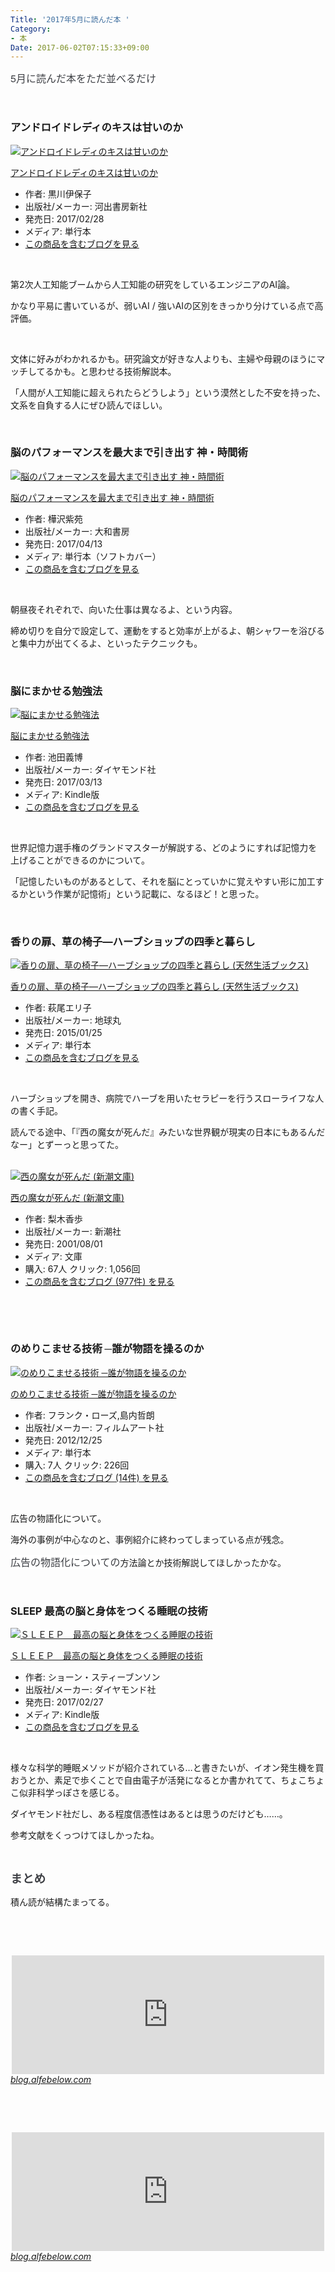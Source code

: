 ```yaml
---
Title: '2017年5月に読んだ本 '
Category:
- 本
Date: 2017-06-02T07:15:33+09:00
---
```


<p><span style="color: #3d3f44; font-family: 'Helvetica Neue', Helvetica, Arial, 'ヒラギノ角ゴ Pro W3', 'Hiragino Kaku Gothic Pro', メイリオ, Meiryo, 'ＭＳ Ｐゴシック', 'MS PGothic', sans-serif; font-size: 16px; font-style: normal; font-variant-ligatures: normal; font-variant-caps: normal; font-weight: normal; letter-spacing: normal; orphans: 2; text-align: start; text-indent: 0px; text-transform: none; white-space: normal; widows: 2; word-spacing: 0px; -webkit-text-stroke-width: 0px; background-color: #ffffff; text-decoration-style: initial; text-decoration-color: initial; display: inline !important; float: none;">5月に読んだ本をただ並べるだけ</span></p>
<p> </p>

### アンドロイドレディのキスは甘いのか

<div class="freezed">
<div class="hatena-asin-detail"><a href="http://www.amazon.co.jp/exec/obidos/ASIN/4309247954/ab1025-22/"><img class="hatena-asin-detail-image" title="アンドロイドレディのキスは甘いのか" src="https://images-fe.ssl-images-amazon.com/images/I/41Rwb3rY%2BNL._SL160_.jpg" alt="アンドロイドレディのキスは甘いのか" /></a>
<div class="hatena-asin-detail-info">
<p class="hatena-asin-detail-title"><a href="http://www.amazon.co.jp/exec/obidos/ASIN/4309247954/ab1025-22/">アンドロイドレディのキスは甘いのか</a></p>
<ul>
<li><span class="hatena-asin-detail-label">作者:</span> 黒川伊保子</li>
<li><span class="hatena-asin-detail-label">出版社/メーカー:</span> 河出書房新社</li>
<li><span class="hatena-asin-detail-label">発売日:</span> 2017/02/28</li>
<li><span class="hatena-asin-detail-label">メディア:</span> 単行本</li>
<li><a href="http://d.hatena.ne.jp/asin/4309247954/ab1025-22" target="_blank">この商品を含むブログを見る</a></li>
</ul>
</div>
<div class="hatena-asin-detail-foot"> </div>
</div>
</div>
<p>第2次人工知能ブームから人工知能の研究をしているエンジニアのAI論。</p>
<p>かなり平易に書いているが、弱いAI / 強いAIの区別をきっかり分けている点で高評価。</p>
<p> </p>
<p>文体に好みがわかれるかも。研究論文が好きな人よりも、主婦や母親のほうにマッチしてるかも。と思わせる技術解説本。</p>
<p>「人間が人工知能に超えられたらどうしよう」という漠然とした不安を持った、文系を自負する人にぜひ読んでほしい。</p>
<p> </p>

### 脳のパフォーマンスを最大まで引き出す 神・時間術

<div class="freezed">
<div class="hatena-asin-detail"><a href="http://www.amazon.co.jp/exec/obidos/ASIN/4479795820/ab1025-22/"><img class="hatena-asin-detail-image" title="脳のパフォーマンスを最大まで引き出す 神・時間術" src="https://images-fe.ssl-images-amazon.com/images/I/51Y2i3P1aAL._SL160_.jpg" alt="脳のパフォーマンスを最大まで引き出す 神・時間術" /></a>
<div class="hatena-asin-detail-info">
<p class="hatena-asin-detail-title"><a href="http://www.amazon.co.jp/exec/obidos/ASIN/4479795820/ab1025-22/">脳のパフォーマンスを最大まで引き出す 神・時間術</a></p>
<ul>
<li><span class="hatena-asin-detail-label">作者:</span> 樺沢紫苑</li>
<li><span class="hatena-asin-detail-label">出版社/メーカー:</span> 大和書房</li>
<li><span class="hatena-asin-detail-label">発売日:</span> 2017/04/13</li>
<li><span class="hatena-asin-detail-label">メディア:</span> 単行本（ソフトカバー）</li>
<li><a href="http://d.hatena.ne.jp/asin/4479795820/ab1025-22" target="_blank">この商品を含むブログを見る</a></li>
</ul>
</div>
<div class="hatena-asin-detail-foot"> </div>
</div>
</div>
<p>朝昼夜それぞれで、向いた仕事は異なるよ、という内容。</p>
<p>締め切りを自分で設定して、運動をすると効率が上がるよ、朝シャワーを浴びると集中力が出てくるよ、といったテクニックも。</p>
<p> </p>

### 脳にまかせる勉強法

<div class="freezed">
<div class="hatena-asin-detail"><a href="http://www.amazon.co.jp/exec/obidos/ASIN/B06XFPHJ4B/ab1025-22/"><img class="hatena-asin-detail-image" title="脳にまかせる勉強法" src="https://images-fe.ssl-images-amazon.com/images/I/515k3nKjeTL._SL160_.jpg" alt="脳にまかせる勉強法" /></a>
<div class="hatena-asin-detail-info">
<p class="hatena-asin-detail-title"><a href="http://www.amazon.co.jp/exec/obidos/ASIN/B06XFPHJ4B/ab1025-22/">脳にまかせる勉強法</a></p>
<ul>
<li><span class="hatena-asin-detail-label">作者:</span> 池田義博</li>
<li><span class="hatena-asin-detail-label">出版社/メーカー:</span> ダイヤモンド社</li>
<li><span class="hatena-asin-detail-label">発売日:</span> 2017/03/13</li>
<li><span class="hatena-asin-detail-label">メディア:</span> Kindle版</li>
<li><a href="http://d.hatena.ne.jp/asin/B06XFPHJ4B/ab1025-22" target="_blank">この商品を含むブログを見る</a></li>
</ul>
</div>
<div class="hatena-asin-detail-foot"> </div>
</div>
</div>
<p>世界記憶力選手権のグランドマスターが解説する、どのようにすれば記憶力を上げることができるのかについて。</p>
<p>「記憶したいものがあるとして、それを脳にとっていかに覚えやすい形に加工するかという作業が記憶術」という記載に、なるほど！と思った。</p>
<p> </p>

### 香りの扉、草の椅子―ハーブショップの四季と暮らし 

<div class="freezed">
<div class="hatena-asin-detail"><a href="http://www.amazon.co.jp/exec/obidos/ASIN/4860674561/ab1025-22/"><img class="hatena-asin-detail-image" title="香りの扉、草の椅子―ハーブショップの四季と暮らし (天然生活ブックス)" src="https://images-fe.ssl-images-amazon.com/images/I/516fBxqli1L._SL160_.jpg" alt="香りの扉、草の椅子―ハーブショップの四季と暮らし (天然生活ブックス)" /></a>
<div class="hatena-asin-detail-info">
<p class="hatena-asin-detail-title"><a href="http://www.amazon.co.jp/exec/obidos/ASIN/4860674561/ab1025-22/">香りの扉、草の椅子―ハーブショップの四季と暮らし (天然生活ブックス)</a></p>
<ul>
<li><span class="hatena-asin-detail-label">作者:</span> 萩尾エリ子</li>
<li><span class="hatena-asin-detail-label">出版社/メーカー:</span> 地球丸</li>
<li><span class="hatena-asin-detail-label">発売日:</span> 2015/01/25</li>
<li><span class="hatena-asin-detail-label">メディア:</span> 単行本</li>
<li><a href="http://d.hatena.ne.jp/asin/4860674561/ab1025-22" target="_blank">この商品を含むブログを見る</a></li>
</ul>
</div>
<div class="hatena-asin-detail-foot"> </div>
</div>
</div>
<p>ハーブショップを開き、病院でハーブを用いたセラピーを行うスローライフな人の書く手記。</p>
<p>読んでる途中、「『西の魔女が死んだ』みたいな世界観が現実の日本にもあるんだなー」とずーっと思ってた。<br /><br /></p>
<div class="freezed">
<div class="hatena-asin-detail"><a href="http://www.amazon.co.jp/exec/obidos/ASIN/4101253323/ab1025-22/"><img class="hatena-asin-detail-image" title="西の魔女が死んだ (新潮文庫)" src="https://images-fe.ssl-images-amazon.com/images/I/411eu0htNhL._SL160_.jpg" alt="西の魔女が死んだ (新潮文庫)" /></a>
<div class="hatena-asin-detail-info">
<p class="hatena-asin-detail-title"><a href="http://www.amazon.co.jp/exec/obidos/ASIN/4101253323/ab1025-22/">西の魔女が死んだ (新潮文庫)</a></p>
<ul>
<li><span class="hatena-asin-detail-label">作者:</span> 梨木香歩</li>
<li><span class="hatena-asin-detail-label">出版社/メーカー:</span> 新潮社</li>
<li><span class="hatena-asin-detail-label">発売日:</span> 2001/08/01</li>
<li><span class="hatena-asin-detail-label">メディア:</span> 文庫</li>
<li><span class="hatena-asin-detail-label">購入</span>: 67人 <span class="hatena-asin-detail-label">クリック</span>: 1,056回</li>
<li><a href="http://d.hatena.ne.jp/asin/4101253323/ab1025-22" target="_blank">この商品を含むブログ (977件) を見る</a></li>
</ul>
</div>
<div class="hatena-asin-detail-foot"> </div>
</div>
</div>
<p> </p>

### のめりこませる技術 ─誰が物語を操るのか

<div class="freezed">
<div class="hatena-asin-detail"><a href="http://www.amazon.co.jp/exec/obidos/ASIN/4845912058/ab1025-22/"><img class="hatena-asin-detail-image" title="のめりこませる技術 ─誰が物語を操るのか" src="https://images-fe.ssl-images-amazon.com/images/I/61Akey5H0HL._SL160_.jpg" alt="のめりこませる技術 ─誰が物語を操るのか" /></a>
<div class="hatena-asin-detail-info">
<p class="hatena-asin-detail-title"><a href="http://www.amazon.co.jp/exec/obidos/ASIN/4845912058/ab1025-22/">のめりこませる技術 ─誰が物語を操るのか</a></p>
<ul>
<li><span class="hatena-asin-detail-label">作者:</span> フランク・ローズ,島内哲朗</li>
<li><span class="hatena-asin-detail-label">出版社/メーカー:</span> フィルムアート社</li>
<li><span class="hatena-asin-detail-label">発売日:</span> 2012/12/25</li>
<li><span class="hatena-asin-detail-label">メディア:</span> 単行本</li>
<li><span class="hatena-asin-detail-label">購入</span>: 7人 <span class="hatena-asin-detail-label">クリック</span>: 226回</li>
<li><a href="http://d.hatena.ne.jp/asin/4845912058/ab1025-22" target="_blank">この商品を含むブログ (14件) を見る</a></li>
</ul>
</div>
<div class="hatena-asin-detail-foot"> </div>
</div>
</div>
<p>広告の物語化について。</p>
<p>海外の事例が中心なのと、事例紹介に終わってしまっている点が残念。</p>
<p><span style="color: #3d3f44; font-family: 'Helvetica Neue', Helvetica, Arial, 'ヒラギノ角ゴ Pro W3', 'Hiragino Kaku Gothic Pro', メイリオ, Meiryo, 'ＭＳ Ｐゴシック', 'MS PGothic', sans-serif; font-size: 16px; font-style: normal; font-variant-ligatures: normal; font-variant-caps: normal; font-weight: normal; letter-spacing: normal; orphans: 2; text-align: start; text-indent: 0px; text-transform: none; white-space: normal; widows: 2; word-spacing: 0px; -webkit-text-stroke-width: 0px; background-color: #ffffff; text-decoration-style: initial; text-decoration-color: initial; display: inline !important; float: none;">広告の物語化についての</span>方法論とか技術解説してほしかったかな。</p>
<p> </p>

### SLEEP 最高の脳と身体をつくる睡眠の技術

<div class="freezed">
<div class="hatena-asin-detail"><a href="http://www.amazon.co.jp/exec/obidos/ASIN/B06W9P5NND/ab1025-22/"><img class="hatena-asin-detail-image" title="ＳＬＥＥＰ　最高の脳と身体をつくる睡眠の技術" src="https://images-fe.ssl-images-amazon.com/images/I/517uSDihzxL._SL160_.jpg" alt="ＳＬＥＥＰ　最高の脳と身体をつくる睡眠の技術" /></a>
<div class="hatena-asin-detail-info">
<p class="hatena-asin-detail-title"><a href="http://www.amazon.co.jp/exec/obidos/ASIN/B06W9P5NND/ab1025-22/">ＳＬＥＥＰ　最高の脳と身体をつくる睡眠の技術</a></p>
<ul>
<li><span class="hatena-asin-detail-label">作者:</span> ショーン・スティーブンソン</li>
<li><span class="hatena-asin-detail-label">出版社/メーカー:</span> ダイヤモンド社</li>
<li><span class="hatena-asin-detail-label">発売日:</span> 2017/02/27</li>
<li><span class="hatena-asin-detail-label">メディア:</span> Kindle版</li>
<li><a href="http://d.hatena.ne.jp/asin/B06W9P5NND/ab1025-22" target="_blank">この商品を含むブログを見る</a></li>
</ul>
</div>
<div class="hatena-asin-detail-foot"> </div>
</div>
</div>
<p>様々な科学的睡眠メソッドが紹介されている…と書きたいが、イオン発生機を買おうとか、素足で歩くことで自由電子が活発になるとか書かれてて、ちょこちょこ似非科学っぽさを感じる。</p>
<p>ダイヤモンド社だし、ある程度信憑性はあるとは思うのだけども……。</p>
<p>参考文献をくっつけてほしかったね。</p>
<p> </p>
<p><span style="color: #3d3f44; font-family: 'Helvetica Neue', Helvetica, Arial, 'ヒラギノ角ゴ Pro W3', 'Hiragino Kaku Gothic Pro', メイリオ, Meiryo, 'ＭＳ Ｐゴシック', 'MS PGothic', sans-serif; font-size: 18.72px; font-style: normal; font-variant-ligatures: normal; font-variant-caps: normal; font-weight: bold; letter-spacing: normal; orphans: 2; text-align: start; text-indent: 0px; text-transform: none; white-space: normal; widows: 2; word-spacing: 0px; -webkit-text-stroke-width: 0px; background-color: #ffffff; text-decoration-style: initial; text-decoration-color: initial; display: inline !important; float: none;">まとめ</span></p>
<p>積ん読が結構たまってる。</p>
<p> </p>
<p> </p>
<p><iframe class="embed-card embed-blogcard" style="display: block; width: 100%; height: 190px; max-width: 500px; margin: auto;" title="2017年4月に読んだ本  - FUN YOU BLOG" src="http://blog.alfebelow.com/embed/2017/05/03/2017%E5%B9%B44%E6%9C%88%E3%81%AB%E8%AA%AD%E3%82%93%E3%81%A0%E6%9C%AC_" frameborder="0" scrolling="no"></iframe><cite class="hatena-citation"><a href="http://blog.alfebelow.com/entry/2017/05/03/2017%E5%B9%B44%E6%9C%88%E3%81%AB%E8%AA%AD%E3%82%93%E3%81%A0%E6%9C%AC_">blog.alfebelow.com</a></cite></p>
<p> </p>
<p> </p>
<p><iframe class="embed-card embed-blogcard" style="display: block; width: 100%; height: 190px; max-width: 500px; margin: auto;" title="2017年3月に読んだ本 - FUN YOU BLOG" src="http://blog.alfebelow.com/embed/2017/04/01/2017%E5%B9%B43%E6%9C%88%E3%81%AB%E8%AA%AD%E3%82%93%E3%81%A0%E6%9C%AC" frameborder="0" scrolling="no"></iframe><cite class="hatena-citation"><a href="http://blog.alfebelow.com/entry/2017/04/01/2017%E5%B9%B43%E6%9C%88%E3%81%AB%E8%AA%AD%E3%82%93%E3%81%A0%E6%9C%AC">blog.alfebelow.com</a></cite></p>
<p> </p>
